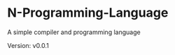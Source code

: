 N-Programming-Language
======================

A simple compiler and programming language

Version: v0.0.1